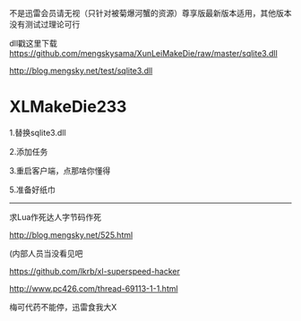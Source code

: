 不是迅雷会员请无视（只针对被菊爆河蟹的资源）尊享版最新版本适用，其他版本没有测试过理论可行

dll戳这里下载
https://github.com/mengskysama/XunLeiMakeDie/raw/master/sqlite3.dll

http://blog.mengsky.net/test/sqlite3.dll

XLMakeDie233
===========

1.替换sqlite3.dll

2.添加任务

3.重启客户端，点那啥你懂得

5.准备好纸巾




------

求Lua作死达人字节码作死

http://blog.mengsky.net/525.html

(内部人员当没看见吧

https://github.com/lkrb/xl-superspeed-hacker

http://www.pc426.com/thread-69113-1-1.html




梅可代药不能停，迅雷食我大X
